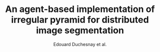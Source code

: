 ---
cat: gaia
subcat: signature
bestof: false
author: Edouard Duchesnay et al.
title: An agent-based implementation of irregular pyramid for distributed image segmentation
year: 2001
type: inproceedings
booktitle: Emerging Technologies and Factory Automation, 2001. Proceedings. 2001 8th IEEE International Conference on
---